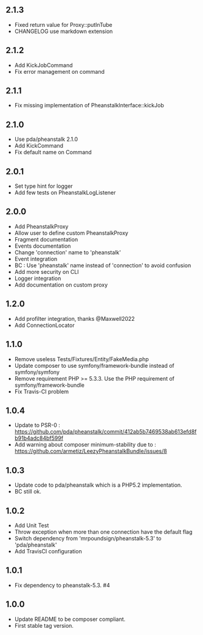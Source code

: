 ## 2.1.3
* Fixed return value for Proxy::putInTube
* CHANGELOG use markdown extension

## 2.1.2
* Add KickJobCommand
* Fix error management on command

## 2.1.1
* Fix missing implementation of PheanstalkInterface::kickJob

## 2.1.0
* Use pda/pheanstalk 2.1.0
* Add KickCommand
* Fix default name on Command

## 2.0.1
* Set type hint for logger
* Add few tests on PheanstalkLogListener

## 2.0.0
* Add PheanstalkProxy
* Allow user to define custom PheanstalkProxy
* Fragment documentation
* Events documentation
* Change 'connection' name to 'pheanstalk'
* Event integration
* BC : Use 'pheanstalk' name instead of 'connection' to avoid confusion
* Add more security on CLI
* Logger integration
* Add documentation on custom proxy

## 1.2.0
* Add profilter integration, thanks @Maxwell2022
* Add ConnectionLocator

## 1.1.0
* Remove useless Tests/Fixtures/Entity/FakeMedia.php
* Update composer to use symfony/framework-bundle instead of symfony/symfony
* Remove requirement PHP >= 5.3.3. Use the PHP requirement of symfony/framework-bundle
* Fix Travis-CI problem

## 1.0.4
* Update to PSR-0 : https://github.com/pda/pheanstalk/commit/412ab5b7469538ab613efd8fb91b4adc84bf599f
* Add warning about composer minimum-stability due to : https://github.com/armetiz/LeezyPheanstalkBundle/issues/8

## 1.0.3
* Update code to pda/pheanstalk which is a PHP5.2 implementation.
* BC still ok.

## 1.0.2
* Add Unit Test
* Throw exception when more than one connection have the default flag
* Switch dependency from 'mrpoundsign/pheanstalk-5.3' to 'pda/pheanstalk'
* Add TravisCI configuration

## 1.0.1
* Fix dependency to pheanstalk-5.3. #4

## 1.0.0
* Update README to be composer compliant.
* First stable tag version.